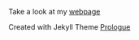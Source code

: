 Take a look at my [webpage](https://larissa.triess.eu)

Created with Jekyll Theme [Prologue](https://github.com/chrisbobbe/jekyll-theme-prologue)
